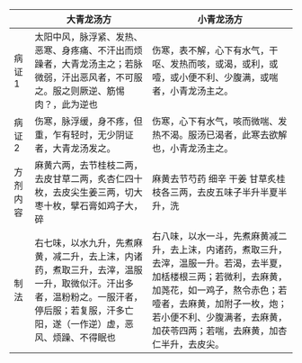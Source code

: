 | | 大青龙汤方 | 小青龙汤方 |
| --- | --- | --- |
| 病证1 | 太阳中风，脉浮紧、发热、恶寒、身疼痛、不汗出而烦躁者，大青龙汤主之；若脉微弱，汗出恶风者，不可服之。服之则厥逆、筋惕肉？，此为逆也 | 伤寒，表不解，心下有水气，干呕、发热而咳，或渴，或利，或噎，或小便不利、少腹满，或喘者，小青龙汤主之。 |
| 病证2 | 伤寒，脉浮缓，身不疼，但重，乍有轻时，无少阴证者，大青龙汤发之。 | 伤寒，心下有水气，咳而微喘、发热不渴。服汤已渴者，此寒去欲解也，小青龙汤主之。|
| 方剂内容 | 麻黄六两，去节桂枝二两，去皮甘草二两，炙杏仁四十枚，去皮尖生姜三两，切大枣十枚，擘石膏如鸡子大，碎 | 麻黄去节芍药 细辛 干姜 甘草炙桂枝各三两，去皮五味子半升半夏半升，洗 |
| 制法 | 右七味，以水九升，先煮麻黄，减二升，去上沫，内诸药，煮取三升，去滓，温服一升，取微似汗。汗出多者，温粉粉之。一服汗者，停后服；若复服，汗多亡阳，遂（一作逆）虚，恶风、烦躁、不得眠也 | 右八味，以水一斗，先煮麻黄减二升，去上沫，内诸药，煮取三升，去滓，温服一升。若渴，去半夏，加栝楼根三两；若微利，去麻黄，加荛花，如一鸡子，熬令赤色；若噎者，去麻黄，加附子一枚，炮；若小便不利、少腹满者，去麻黄，加茯苓四两；若喘，去麻黄，加杏仁半升，去皮尖。 |